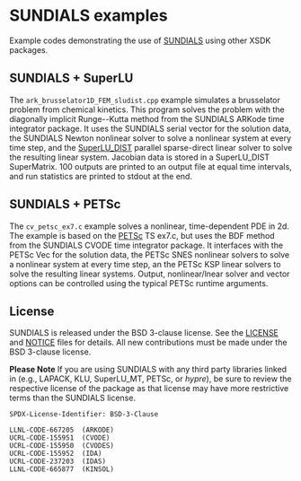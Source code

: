 # SUNDIALS examples

Example codes demonstrating the use of
[SUNDIALS](https://computing.llnl.gov/projects/sundials) using other XSDK
packages.

## SUNDIALS + SuperLU

The `ark_brusselator1D_FEM_sludist.cpp` example simulates a brusselator problem
from chemical kinetics. This program solves the problem with the diagonally
implicit Runge--Kutta method from the SUNDIALS ARKode time integrator package.
It uses the SUNDIALS serial vector for the solution data, the SUNDIALS Newton
nonlinear solver to solve a nonlinear system at every time step, and the
[SuperLU_DIST](https://github.com/xiaoyeli/superlu_dist) parallel sparse-direct
linear solver to solve the resulting linear system. Jacobian data is stored in
a SuperLU_DIST SuperMatrix. 100 outputs are printed to an output file at equal time
intervals, and run statistics are printed to stdout at the end.

## SUNDIALS + PETSc

The ``cv_petsc_ex7.c`` example solves a nonlinear, time-dependent PDE in 2d. The
example is based on the [PETSc](https://www.mcs.anl.gov/petsc/) TS ex7.c, but
uses the BDF method from the SUNDIALS CVODE time integrator package. It
interfaces with the PETSc Vec for the solution data, the PETSc SNES nonlinear
solvers to solve a nonlinear system at every time step, an the PETSc KSP linear
solvers to solve the resulting linear systems. Output, nonlinear/lnear solver
and vector options can be controlled using the typical PETSc runtime arguments.

## License

SUNDIALS is released under the BSD 3-clause license. See the
[LICENSE](./LICENSE) and [NOTICE](./NOTICE) files for details. All new
contributions must be made under the BSD 3-clause license.

**Please Note** If you are using SUNDIALS with any third party libraries linked
in (e.g., LAPACK, KLU, SuperLU_MT, PETSc, or *hypre*), be sure to review the
respective license of the package as that license may have more restrictive
terms than the SUNDIALS license.

```text
SPDX-License-Identifier: BSD-3-Clause

LLNL-CODE-667205  (ARKODE)
UCRL-CODE-155951  (CVODE)
UCRL-CODE-155950  (CVODES)
UCRL-CODE-155952  (IDA)
UCRL-CODE-237203  (IDAS)
LLNL-CODE-665877  (KINSOL)
```
